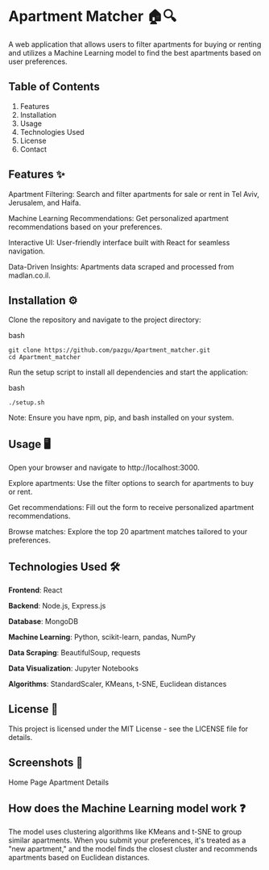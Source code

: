 # Apartment Matcher 🏠🔍

A web application that allows users to filter apartments for buying or renting and utilizes a Machine Learning model to find the best apartments based on user preferences.


## Table of Contents
1. Features
2. Installation
3. Usage
4. Technologies Used
5. License
6. Contact

## Features ✨
Apartment Filtering: Search and filter apartments for sale or rent in Tel Aviv, Jerusalem, and Haifa.

Machine Learning Recommendations: Get personalized apartment recommendations based on your preferences.

Interactive UI: User-friendly interface built with React for seamless navigation.

Data-Driven Insights: Apartments data scraped and processed from madlan.co.il.

## Installation ⚙️
Clone the repository and navigate to the project directory:

bash
```
git clone https://github.com/pazgu/Apartment_matcher.git
cd Apartment_matcher
```

Run the setup script to install all dependencies and start the application:

bash
```
./setup.sh
```

Note: Ensure you have npm, pip, and bash installed on your system.

## Usage 🖥️
Open your browser and navigate to http://localhost:3000.

Explore apartments: Use the filter options to search for apartments to buy or rent.


Get recommendations: Fill out the form to receive personalized apartment recommendations.


Browse matches: Explore the top 20 apartment matches tailored to your preferences.

## Technologies Used 🛠️
**Frontend**: React

**Backend**: Node.js, Express.js

**Database**: MongoDB

**Machine Learning**: Python, scikit-learn, pandas, NumPy

**Data Scraping**: BeautifulSoup, requests

**Data Visualization**: Jupyter Notebooks

**Algorithms**: StandardScaler, KMeans, t-SNE, Euclidean distances

## License 📄
This project is licensed under the MIT License - see the LICENSE file for details.

## Screenshots 📸
Home Page	Apartment Details

## How does the Machine Learning model work ❓
The model uses clustering algorithms like KMeans and t-SNE to group similar apartments. When you submit your preferences, it's treated as a "new apartment," and the model finds the closest cluster and recommends apartments based on Euclidean distances.

